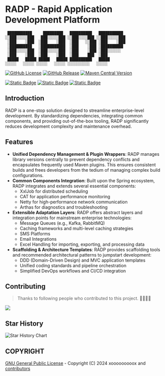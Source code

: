 # RADP - Rapid Application Development Platform

```text
 ███████████     █████████   ██████████   ███████████ 
░░███░░░░░███   ███░░░░░███ ░░███░░░░███ ░░███░░░░░███
 ░███    ░███  ░███    ░███  ░███   ░░███ ░███    ░███
 ░██████████   ░███████████  ░███    ░███ ░██████████ 
 ░███░░░░░███  ░███░░░░░███  ░███    ░███ ░███░░░░░░  
 ░███    ░███  ░███    ░███  ░███    ███  ░███        
 █████   █████ █████   █████ ██████████   █████       
░░░░░   ░░░░░ ░░░░░   ░░░░░ ░░░░░░░░░░   ░░░░░        
```

[![GitHub License](https://img.shields.io/github/license/xooooooooox/radp?style=for-the-badge)](LICENSE)
[![GitHub Release](https://img.shields.io/github/v/release/xooooooooox/radp?style=for-the-badge)](https://github.com/xooooooooox/radp/releases)
[![Maven Central Version](https://img.shields.io/maven-central/v/space.x9x.radp/radp?style=for-the-badge)](https://central.sonatype.com/namespace/space.x9x.radp)

[![Static Badge](https://img.shields.io/badge/README-EN-blue)](./README.md) [![Static Badge](https://img.shields.io/badge/README-中-red)](./README_CN.md) [![Static Badge](https://img.shields.io/badge/Document-Pages-green)](./README.md)

## Introduction

RADP is a one-stop solution designed to streamline enterprise-level development. By standardizing dependencies,
integrating common components, and providing out-of-the-box tooling, RADP significantly reduces development complexity
and maintenance overhead.

## Features

- **Unified Dependency Management & Plugin Wrappers**: RADP manages library versions centrally to prevent dependency conflicts and encapsulates frequently used Maven plugins.
This ensures consistent builds and frees developers from the tedium of managing complex build configurations.
- **Common Components Integration**: Built upon the Spring ecosystem, RADP integrates and extends several essential components:
  - XxlJob for distributed scheduling
  - CAT for application performance monitoring
  - Netty for high-performance network communication
  - Arthas for diagnostics and troubleshooting
- **Extensible Adaptation Layers**: RADP offers abstract layers and integration points for mainstream enterprise technologies:
  - Message Queues (e.g., Kafka, RabbitMQ)
  - Caching frameworks and multi-level caching strategies
  - SMS Platforms
  - Email Integrations
  - Excel Handling for importing, exporting, and processing data
- **Scaffolding & Architecture Templates**: RADP provides scaffolding tools and recommended architectural patterns to jumpstart development:
  - DDD (Domain-Driven Design) and MVC application templates
  - Unified coding standards and pipeline orchestration
  - Simplified DevOps workflows and CI/CD integration

## Contributing

> Thanks to following people who contributed to this project. 🎉🎉🙏🙏

<a href="https://github.com/xooooooooox/radp/graphs/contributors">
  <img src="https://contrib.rocks/image?repo=xooooooooox/radp" />
</a>

## Star History

![Star History Chart](https://api.star-history.com/svg?repos=xooooooooox/radp&type=Date)

## COPYRIGHT

[GNU General Public License](./LICENSE) - Copyright (C) 2024 xooooooooox
and [contributors](https://github.com/xooooooooox/radp/graphs/contributors)